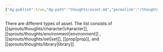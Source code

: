 ```yaml
---
{"dg-publish":true,"dg-path":"thoughts/asset.md","permalink":"/thoughts/asset/","hide":true}
---
```


There are different types of asset. The list consists of [[sprouts/thoughts/character\|character]], [[sprouts/thoughts/environment\|environment]] , [[sprouts/thoughts/set\|set]], [[prop\|prop]], and [[sprouts/thoughts/library\|library]].

